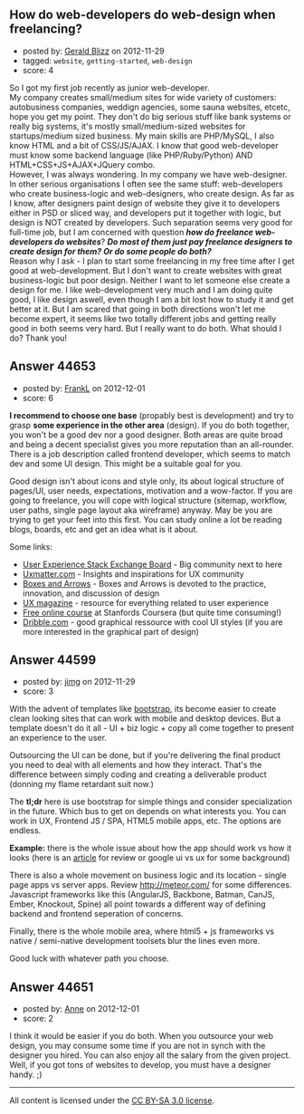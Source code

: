 ## How do web-developers do web-design when freelancing?

- posted by: [Gerald Blizz](https://stackexchange.com/users/-1/21831-gerald-blizz) on 2012-11-29
- tagged: `website`, `getting-started`, `web-design`
- score: 4

So I got my first job recently as junior web-developer.   
My company creates small/medium sites for wide variety of customers: autobusiness companies, weddign agencies, some sauna websites, etcetc, hope you get my point. They don't do big serious stuff like bank systems or really big systems, it's mostly small/medium-sized websites for startups/medium sized business.
My main skills are PHP/MySQL, I also know HTML and a bit of CSS/JS/AJAX.
I know that good web-developer must know some backend language (like PHP/Ruby/Python) AND HTML+CSS+JS+AJAX+JQuery combo.    
However, I was always wondering. In my company we have web-designer. In other serious organisations I often see the same stuff: web-developers who create business-logic and web-designers, who create design.
As far as I know, after designers paint design of website they give it to developers either in PSD or sliced way, and developers put it together with logic, but design is NOT created by developers. Such separation seems very good for full-time job, but I am concerned with question ***how do freelance web-developers do websites***?
***Do most of them just pay freelance designers to create design for them? Or do some people do both?***       
Reason why I ask - I plan to start some freelancing in my free time after I get good at web-development. But I don't want to create websites with great business-logic but poor design. Neither I want to let someone else create a design for me. I like web-development very much and I am doing quite good, I like design aswell, even though I am a bit lost how to study it and get better at it. 
But I am scared that going in both directions won't let me become expert, it seems like two totally different jobs and getting really good in both seems very hard. But I really want to do both. What should I do? Thank you!


## Answer 44653

- posted by: [FrankL](https://stackexchange.com/users/-1/16211-frankl) on 2012-12-01
- score: 6

<p><strong>I recommend to choose one base</strong> (propably best is development) and try to grasp <strong>some experience in the other area</strong> (design). If you do both together, you won't be a good dev nor a good designer. Both areas are quite broad and being a decent specialist gives you more reputation than an all-rounder. 
There is a job description called frontend developer, which seems to match dev and some UI design. This might be a suitable goal for you.</p>

<p>Good design isn't about icons and style only, its about logical structure of pages/UI, user needs, expectations, motivation and a wow-factor. 
If you are going to freelance, you will cope with logical structure (sitemap, workflow, user paths, single page layout aka wireframe) anyway. May be you are trying to get your feet into this first. You can study online a lot be reading blogs, boards, etc and get an idea what is it about.</p>

<p>Some links:</p>

<ul>
<li><a href="http://ux.stackexchange.com/">User Experience Stack Exchange Board</a> - Big community next to here</li>
<li><a href="http://www.uxmatters.com/index.php">Uxmatter.com</a> - Insights and inspirations for UX community</li>
<li><a href="http://boxesandarrows.com/">Boxes and Arrows</a> - Boxes and Arrows is devoted to the practice, innovation, and discussion of design</li>
<li><a href="http://uxmag.com/">UX magazine</a> - resource for everything related to user experience</li>
<li><a href="https://www.coursera.org/course/hci">Free online course</a> at Stanfords Coursera (but quite time consuming!)</li>
<li><a href="http://dribbble.com/">Dribble.com</a> - good graphical ressource with cool UI styles (if you are more interested in the graphical part of design)</li>
</ul>



## Answer 44599

- posted by: [jimg](https://stackexchange.com/users/-1/2380-jimg) on 2012-11-29
- score: 3

<p>With the advent of templates like <a href="http://twitter.github.com/bootstrap/" rel="nofollow">bootstrap</a>, its become easier to create clean looking sites that can work with mobile and desktop devices. But a template doesn't do it all - UI + biz logic + copy all come together to present an experience to the user. </p>

<p>Outsourcing the UI can be done, but if you're delivering the final product you need to deal with all elements and how they interact. That's the difference between simply coding and creating a deliverable product (donning my flame retardant suit now.)</p>

<p>The <strong>tl;dr</strong> here is use bootstrap for simple things and consider specialization in the future. Which bus to get on depends on what interests you. You can work in UX, Frontend JS / SPA, HTML5 mobile apps, etc.  The options are endless. </p>

<p><strong>Example:</strong> there is the whole issue about how the app should work vs how it looks (here is an <a href="http://www.webdesignerdepot.com/2012/06/ui-vs-ux-whats-the-difference/" rel="nofollow">article</a> for review or google ui vs ux for some background) </p>

<p>There is also a whole movement on business logic and its location - single page apps vs server apps.  Review <a href="http://meteor.com/" rel="nofollow">http://meteor.com/</a> for some differences.  Javascript frameworks like this (AngularJS, Backbone, Batman, CanJS, Ember, Knockout, Spine) all point towards a different way of defining backend and frontend seperation of concerns.  </p>

<p>Finally, there is the whole mobile area, where html5 + js frameworks vs native / semi-native development toolsets blur the lines even more.  </p>

<p>Good luck with whatever path you choose.</p>



## Answer 44651

- posted by: [Anne](https://stackexchange.com/users/-1/21867-anne) on 2012-12-01
- score: 2

I think it would be easier if you do both. When you outsource your web design, you may consume some time if you are not in synch with the designer you hired. You can also enjoy all the salary from the given project. Well, if you got tons of websites to develop, you must have a designer handy. ;)



---

All content is licensed under the [CC BY-SA 3.0 license](https://creativecommons.org/licenses/by-sa/3.0/).
